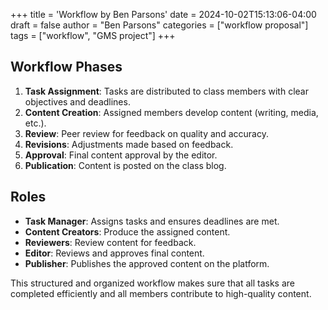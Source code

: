 +++
title = 'Workflow by Ben Parsons'
date = 2024-10-02T15:13:06-04:00
draft = false 
author = "Ben Parsons"
categories = ["workflow proposal"]
tags = ["workflow", "GMS project"]
+++

## Workflow Phases
1. **Task Assignment**: Tasks are distributed to class members with clear objectives and deadlines.
2. **Content Creation**: Assigned members develop content (writing, media, etc.).
3. **Review**: Peer review for feedback on quality and accuracy.
4. **Revisions**: Adjustments made based on feedback.
5. **Approval**: Final content approval by the editor.
6. **Publication**: Content is posted on the class blog.

## Roles
- **Task Manager**: Assigns tasks and ensures deadlines are met.
- **Content Creators**: Produce the assigned content.
- **Reviewers**: Review content for feedback.
- **Editor**: Reviews and approves final content.
- **Publisher**: Publishes the approved content on the platform.

This structured and organized workflow makes sure that all tasks are completed efficiently and all members contribute to high-quality content.
